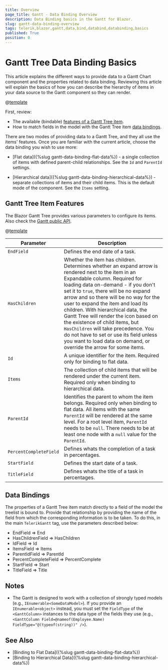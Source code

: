 ```yaml
---
title: Overview
page_title: Gantt - Data Binding Overview
description: Data Binding basics in the Gantt for Blazor.
slug: gantt-data-binding-overview
tags: telerik,blazor,gantt,data,bind,databind,databinding,basics
published: True
position: 0
---
```


# Gantt Tree Data Binding Basics

This article explains the different ways to provide data to a Gantt Chart component and the properties related to data binding. Reviewing this article will explain the basics of how you can describe the hierarchy of items in your data source to the Gantt component so they can render.

@[template](/_contentTemplates/common/general-info.md#valuebind-vs-databind-link)

First, review:

* The available (bindable) [features of a Gantt Tree item](#gantt-tree-item-features).
* How to match fields in the model with the Gantt Tree item [data bindings](#data-bindings).

There are two modes of providing data to a Gantt Tree, and they all use the items' features. Once you are familiar with the current article, choose the data binding you wish to use more:

* [Flat data]({%slug gantt-data-binding-flat-data%}) - a single collection of items with defined parent-child relationships. See the `Id` and `ParentId` settings.

* [Hierarchical data]({%slug gantt-data-binding-hierarchical-data%}) - separate collections of items and their child items. This is the default mode of the component. See the `Items` setting.

## Gantt Tree Item Features

The Blazor Gantt Tree provides various parameters to configure its items. Also check the [Gantt public API](/blazor-ui/api/Telerik.Blazor.Components.TelerikGantt-1).

@[template](/_contentTemplates/common/parameters-table-styles.md#table-layout)

| Parameter | Description |
| --- | --- |
| `EndField` | Defines the end date of a task. |
| `HasChildren` | Whether the item has children. Determines whether an expand arrow is rendered next to the item in an Expandable column. Required for loading data on-demand - if you don't set it to `true`, there will be no expand arrow and so there will be no way for the user to expand the item and load its children. With hierarchical data, the Gantt Tree will render the icon based on the existence of child items, but `HasChildren` will take precedence. You do not have to set or use its field unless you want to load data on demand, or override the arrow for some items. |
| `Id` | A unique identifier for the item. Required only for binding to flat data. |
| `Items` | The collection of child items that will be rendered under the current item. Required only when binding to hierarchical data. |
| `ParentId` | Identifies the parent to whom the item belongs. Required only when binding to flat data. All items with the same `ParentId` will be rendered at the same level. For a root level item, `ParentId` needs to be `null`. There needs to be at least one node with a `null` value for the `ParentId`. |
| `PercentCompleteField` | Defines whats the completion of a task in percentages. |
| `StartField` | Defines the start date of a task. |
| `TitleField` | Defines whats the title of a task in percentages. |

## Data Bindings

The properties of a Gantt Tree item match directly to a field of the model the treelist is bound to. Provide that relationship by providing the name of the field from which the corresponding information is to be taken. To do this, in the main `TelerikGantt` tag, use the parameters described below:

* EndField => End
* HasChildrenField => HasChildren
* IdField => Id
* ItemsField => Items
* ParentIdField => ParentId
* PercentCompleteField => PercentComplete
* StartField => Start
* TitleField => Title

## Notes

* The Gantt is designed to work with a collection of strongly typed models (e.g., `IEnumerable<SomeDataModel>`). If you provide an `IEnumerable<object>` instead, you must set the `FieldType` of the `<GanttColumn>` instances to the data type of the fields they use (e.g., `<GanttColumn Field=@nameof(Employee.Name) FieldType="@(typeof(string))" />`).


## See Also

  * [Binding to Flat Data]({%slug gantt-data-binding-flat-data%})
  * [Binding to Hierarchical Data]({%slug gantt-data-binding-hierarchical-data%})
  
